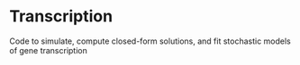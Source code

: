 # Transcription

Code to simulate, compute closed-form solutions, and fit stochastic models of gene transcription
